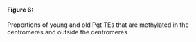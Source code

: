 #### Figure 6:

Proportions of young and old Pgt TEs that are methylated in the centromeres and outside the centromeres
